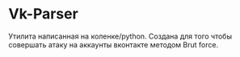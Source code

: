# Vk-Parser
Утилита написанная на коленке/python.
Создана для того чтобы совершать атаку на аккаунты вконтакте методом Brut force.
